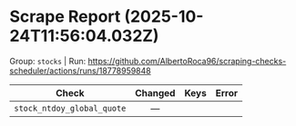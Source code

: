 # Scrape Report (2025-10-24T11:56:04.032Z)

Group: `stocks`  |  Run: https://github.com/AlbertoRoca96/scraping-checks-scheduler/actions/runs/18778959848

| Check | Changed | Keys | Error |
|---|:---:|:--|:--|
| `stock_ntdoy_global_quote` | — |  |  |

